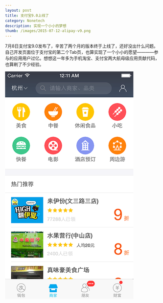 ```yaml
---
layout: post
title: 支付宝9.0上线了
category: Nonetech
description: 实现一个小小的梦想
thumb: /images/2015-07-12-alipay-v9.png
---
```


7月8日支付宝9.0发布了，辛苦了两个月的版本终于上线了，还好没出什么问题。自己开发页面位于支付宝的第二个Tab页，也算实现了一个小小的愿望————参与的应用用户过亿。想想这一年多为手机淘宝、支付宝两大航母级应用贡献代码，也算刷了不少经验。

![](/images/2015-07-12-alipay-v9-2.png)